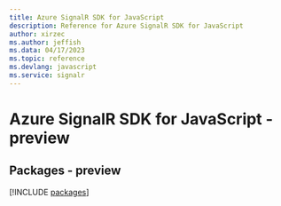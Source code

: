 ```yaml
---
title: Azure SignalR SDK for JavaScript
description: Reference for Azure SignalR SDK for JavaScript
author: xirzec
ms.author: jeffish
ms.data: 04/17/2023
ms.topic: reference
ms.devlang: javascript
ms.service: signalr
---
```

# Azure SignalR SDK for JavaScript - preview
## Packages - preview
[!INCLUDE [packages](signalr-index.md)]